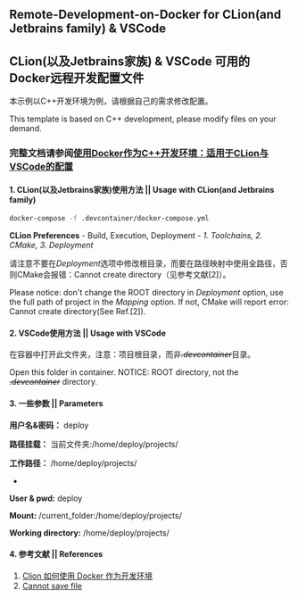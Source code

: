 ## Remote-Development-on-Docker for CLion(and Jetbrains family) & VSCode

## CLion(以及Jetbrains家族) & VSCode 可用的Docker远程开发配置文件

本示例以C++开发环境为例，请根据自己的需求修改配置。

This template is based on C++ development, please modify files on your demand.

### 完整文档请参阅[使用Docker作为C++开发环境：适用于CLion与VSCode的配置](https://graueneko.xyz/archives/64/)

#### 1. CLion(以及Jetbrains家族)使用方法 || Usage with CLion(and Jetbrains family)

```bash
docker-compose -f .devcontainer/docker-compose.yml
```

**CLion  Preferences** - Build, Execution, Deployment - *1. Toolchains, 2. CMake, 3. Deployment*

请注意不要在*Deployment*选项中修改根目录，而要在路径映射中使用全路径，否则CMake会报错：Cannot create directory（见参考文献[2]）。

Please notice: don't change the ROOT directory in *Deployment* option, use the full path of project in the *Mapping* option. If not, CMake will report error: Cannot create directory(See Ref.[2]).



#### 2. VSCode使用方法 || Usage with VSCode

在容器中打开此文件夹，注意：项目根目录，而非~~*.devcontainer*~~目录。

Open this folder in container. NOTICE: ROOT directory, not the  ~~*.devcontainer*~~ directory.



#### 3. 一些参数 || Parameters

**用户名&密码：** deploy

**路径挂载：** 当前文件夹:/home/deploy/projects/

**工作路径：** /home/deploy/projects/

-

**User & pwd:** deploy

**Mount:** /current_folder:/home/deploy/projects/

**Working directory:** /home/deploy/projects/



#### 4. 参考文献 || References

1. [Clion 如何使用 Docker 作为开发环境](https://imhuwq.com/2018/12/02/Clion%20%E4%BD%BF%E7%94%A8%20Docker%20%E4%BD%9C%E4%B8%BA%E5%BC%80%E5%8F%91%E7%8E%AF%E5%A2%83/)
2. [Cannot save file](https://youtrack.jetbrains.com/issue/CPP-14601?_ga=2.83103062.1327578204.1582092725-641298214.1579166547&_gac=1.48538196.1580011675.CjwKCAiA66_xBRBhEiwAhrMuLXsy9S50WCc3ZX50CVsuD_mUCL7Ol9blwosi0UJaDGrnxo6nSkGAexoC_YwQAvD_BwE)





